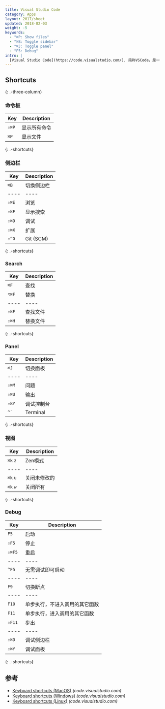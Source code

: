```yaml
---
title: Visual Studio Code
category: Apps
layout: 2017/sheet
updated: 2018-02-03
weight: -5
keywords:
  - "⌘P: Show files"
  - "⌘B: Toggle sidebar"
  - "⌘J: Toggle panel"
  - "F5: Debug"
intro: |
  [Visual Studio Code](https://code.visualstudio.com/), 简称VSCode，是一个开源代码编辑器. 本指南针对VSCode v1.19.
---
```


## Shortcuts
{: .-three-column}

### 命令板

| Key   | Description       |
| ----- | ----------------- |
| `⇧⌘P` | 显示所有命令      |
| `⌘P`  | 显示文件          |
{: .-shortcuts}

### 侧边栏

| Key   | Description      |
| ----- | --------------   |
| `⌘B`  | 切换侧边栏       |
| ----  | ----             |
| `⇧⌘E` | 浏览            |
| `⇧⌘F` | 显示搜索        |
| `⇧⌘D` | 调试            |
| `⇧⌘X` | 扩展            |
| `⇧^G`  | Git (SCM)      |
{: .-shortcuts}

### Search

| Key   | Description      |
| ----- | ---------------- |
| `⌘F`  | 查找             |
| `⌥⌘F` | 替换            |
| ----  | ----             |
| `⇧⌘F` | 查找文件         |
| `⇧⌘H` | 替换文件         |
{: .-shortcuts}

### Panel

| Key                        | Description   |
| -------------------------- | ------------- |
| `⌘J`                       | 切换面板      |
| ----                       | ----          |
| `⇧⌘M`                      | 问题      |
| `⇧⌘U`                      | 输出        |
| `⇧⌘Y`                      | 调试控制台 |
| <code>^`</code>            | Terminal      |
{: .-shortcuts}

### 视图

| Key      | Description      |
| -------- | ---------------- |
| `⌘k` `z` | Zen模式         |
| ----     | ----             |
| `⌘k` `u` | 关闭未修改的     |
| `⌘k` `w` | 关闭所有        |
{: .-shortcuts}

### Debug

| Key    | Description             |
| ------ | ----------------------- |
| `F5`   | 启动                   |
| `⇧F5`  | 停止                    |
| `⇧⌘F5` | 重启                 |
| ----   | ----                    |
| `^F5`  | 无需调试即可启动 |
| ----   | ----                    |
| `F9`   | 切换断点                 |
| ----   | ----                    |
| `F10`  | 单步执行，不进入调用的其它函数    |
| `F11`  | 单步执行，进入调用的其它函数      |
| `⇧F11` | 步出                |
| ----   | ----                 |
| `⇧⌘D`  | 调试侧边栏           |
| `⇧⌘Y`  | 调试面板             |
{: .-shortcuts}

## 参考

* [Keyboard shortcuts (MacOS)](https://code.visualstudio.com/shortcuts/keyboard-shortcuts-macos.pdf) _(code.visualstudio.com)_
* [Keyboard shortcuts (Windows)](https://code.visualstudio.com/shortcuts/keyboard-shortcuts-windows.pdf) _(code.visualstudio.com)_
* [Keyboard shortcuts (Linux)](https://code.visualstudio.com/shortcuts/keyboard-shortcuts-linux.pdf) _(code.visualstudio.com)_

